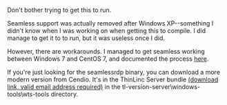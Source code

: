 Don't bother trying to get this to run.  

Seamless support was actually removed after Windows XP--something I didn't know when I was working on when getting this to compile.  I did manage to get it to to run, but it was useless once I did.  

However, there are workarounds.  I managed to get seamless working between Windows 7 and CentOS 7, and documented the process [here](http://tech.poweredbyorphans.net/natively-run-windows-applications-on-linux-with-seamlessrdp-and-rdesktop/).


If you're just looking for the seamlessrdp binary, you can download a more modern version from Cendio.  It's in the ThinLinc Server bundle [(download link, valid email address required)](https://www.cendio.com/downloads/server/register.py) in the tl-version-server\windows-tools\wts-tools directory.
